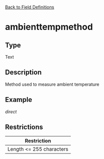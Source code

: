 [Back to Field Definitions](../../field_definition_overview)
# ambienttempmethod

## Type
Text

## Description


Method used to measure ambient temperature
## Example
*direct*

## Restrictions
| Restriction |
| :---------: |
| Length <= 255 characters |


